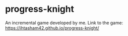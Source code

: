 # progress-knight
An incremental game developed by me. Link to the game: https://ihtasham42.github.io/progress-knight/
